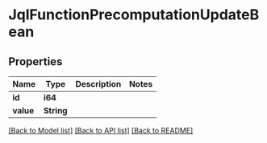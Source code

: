 # JqlFunctionPrecomputationUpdateBean

## Properties

Name | Type | Description | Notes
------------ | ------------- | ------------- | -------------
**id** | **i64** |  | 
**value** | **String** |  | 

[[Back to Model list]](../README.md#documentation-for-models) [[Back to API list]](../README.md#documentation-for-api-endpoints) [[Back to README]](../README.md)



